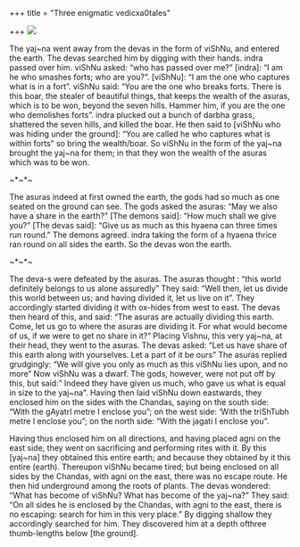 +++
title = "Three enigmatic vedicxa0tales"

+++
[![](https://i0.wp.com/bp3.blogger.com/_ZhvcTTaaD_4/RdAbBu8rbrI/AAAAAAAAADQ/tcBoYZm5q8c/s320/mythic_network.jpg)](http://bp3.blogger.com/_ZhvcTTaaD_4/RdAbBu8rbrI/AAAAAAAAADQ/tcBoYZm5q8c/s1600-h/mythic_network.jpg)

The yaj\~na went away from the devas in the form of viShNu, and entered
the earth. The devas searched him by digging with their hands. indra
passed over him. viShNu asked: “who has passed over me?” \[indra\]: “I
am he who smashes forts; who are you?”. \[viShNu\]: “I am the one who
captures what is in a fort”. viShNu said: “You are the one who breaks
forts. There is this boar, the stealer of beautiful things, that keeps
the wealth of the asuras, which is to be won, beyond the seven hills.
Hammer him, if you are the one who demolishes forts”. indra plucked out
a bunch of darbha grass, shattered the seven hills, and killed the boar.
He then said to \[viShNu who was hiding under the ground\]: “You are
called he who captures what is within forts” so bring the wealth/boar.
So viShNu in the form of the yaj\~na brought the yaj\~na for them; in
that they won the wealth of the asuras which was to be won.

\~\*\~\*\~

The asuras indeed at first owned the earth, the gods had so much as one
seated on the ground can see. The gods asked the asuras: “May we also
have a share in the earth?” \[The demons said\]: “How much shall we give
you?” \[The devas said\]: “Give us as much as this hyaena can three
times run round.” The demons agreed. indra taking the form of a hyaena
thrice ran round on all sides the earth. So the devas won the earth.

\~\*\~\*\~

The deva-s were defeated by the asuras. The asuras thought : “this world
definitely belongs to us alone assuredly” They said: “Well then, let us
divide this world between us; and having divided it, let us live on it”.
They accordingly started dividing it with ox-hides from west to east.
The devas then heard of this, and said: “The asuras are actually
dividing this earth. Come, let us go to where the asuras are dividing
it. For what would become of us, if we were to get no share in it?”
Placing Vishnu, this very yaj\~na, at their head, they went to the
asuras. The devas asked: “Let us have share of this earth along with
yourselves. Let a part of it be ours” The asuras replied grudgingly: “We
will give you only as much as this viShNu lies upon, and no more” Now
viShNu was a dwarf. The gods, however, were not put off by this, but
said:” Indeed they have given us much, who gave us what is equal in size
to the yaj\~na”. Having then laid viShNu down eastwards, they enclosed
him on the sides with the Chandas, saying on the south side: “With the
gAyatrI metre I enclose you”; on the west side: ‘With the triShTubh
metre I enclose you”; on the north side: “With the jagati I enclose
you”.

Having thus enclosed him on all directions, and having placed agni on
the east side, they went on sacrificing and performing rites with it. By
this \[yaj\~na\] they obtained this entire earth; and because they
obtained by it this entire (earth). Thereupon viShNu became tired; but
being enclosed on all sides by the Chandas, with agni on the east, there
was no escape route. He then hid underground among the roots of plants.
The devas wondered: “What has become of viShNu? What has become of the
yaj\~na?” They said: “On all sides he is enclosed by the Chandas, with
agni to the east, there is no escaping: search for him in this very
place.” By digging shallow they accordingly searched for him. They
discovered him at a depth ofthree thumb-lengths below \[the ground\].
